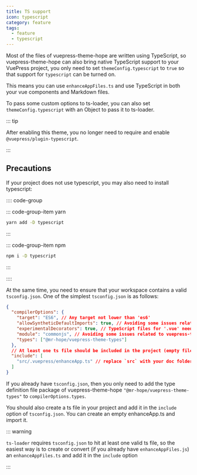 ```yaml
---
title: TS support
icon: typescript
category: feature
tags:
  - feature
  - typescript
---
```


Most of the files of vuepress-theme-hope are written using TypeScript, so vuepress-theme-hope can also bring native TypeScript support to your VuePress project, you only need to set `themeConfig.typescript` to `true` so that support for `typescript` can be turned on.

This means you can use `enhanceAppFiles.ts` and use TypeScript in both your vue components and Markdown files.

To pass some custom options to ts-loader, you can also set `themeConfig.typescript` with an Object to pass it to ts-loader.

<!-- more -->

::: tip

After enabling this theme, you no longer need to require and enable `@vuepress/plugin-typescript`.

:::

## Precautions

If your project does not use typescript, you may also need to install typescript:

:::: code-group

::: code-group-item yarn

```bash
yarn add -D typescript
```

:::

::: code-group-item npm

```bash
npm i -D typescript
```

:::

::::

At the same time, you need to ensure that your workspace contains a valid `tsconfig.json`. One of the simplest `tsconfig.json` is as follows:

```json
{
  "compilerOptions": {
    "target": "ES6", // Any target not lower than 'es6'
    "allowSyntheticDefaultImports": true, // Avoiding some issues related to vuepress-typings
    "experimentalDecorators": true, // TypeScript files for '.vue' needs this option
    "module": "commonjs", // Avoiding some issues related to vuepress-typings
    "types": ["@mr-hope/vuepress-theme-types"]
  },
  // At least one ts file should be included in the project (empty files are also acceptable)
  "include": [
    "src/.vuepress/enhanceApp.ts" // replace `src` with your doc folder
  ]
}
```

If you already have `tsconfig.json`, then you only need to add the type definition file package of vuepress-theme-hope `"@mr-hope/vuepress-theme-types"` to `compilerOptions.types`.

You should also create a ts file in your project and add it in the `include` option of `tsconfig.json`. You can create an empty enhanceApp.ts and import it.

::: warning

`ts-loader` requires `tsconfig.json` to hit at least one valid ts file, so the easiest way is to create or convert (if you already have `enhanceAppFiles.js`) an `enhanceAppFiles.ts` and add it in the `include` option

:::
